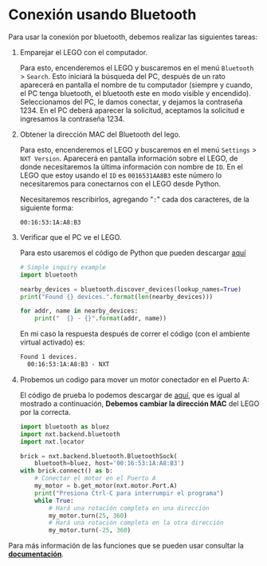 # Conexión usando Bluetooth

Para usar la conexión por bluetooth, debemos realizar las siguientes tareas: 

1. Emparejar el LEGO con el computador.

    Para esto, encenderemos el LEGO y buscaremos en el menú `Bluetooth` > `Search`. Esto iniciará la búsqueda del PC, después de un rato aparecerá en pantalla el nombre de tu computador (siempre y cuando, el PC tenga bluetooth, el bluetooth este en modo visible y encendido). Seleccionamos del PC, le damos conectar, y dejamos la contraseña 1234. En el PC deberá aparecer la solicitud, aceptamos la solicitud e ingresamos la contraseña 1234. 

2. Obtener la dirección MAC del Bluetooth del lego.

    Para esto, encenderemos el LEGO y buscaremos en el menú `Settings` > `NXT Version`. Aparecerá en pantalla información sobre el LEGO, de donde necesitaremos la última información con nombre de `ID`. En el LEGO que estoy usando el `ID` es `0016531AA8B3` este número lo necesitaremos para conectarnos con el LEGO desde Python. 

    Necesitaremos rescribirlos, agregando "`:`" cada dos caracteres, de la siguiente forma:

    `00:16:53:1A:A8:B3`

3. Verificar que el PC ve el LEGO.

    Para esto usaremos el código de Python que pueden descargar [aquí](../ejemplos/pybluez-inquiry-example.py)

    ```python 
    # Simple inquiry example
    import bluetooth

    nearby_devices = bluetooth.discover_devices(lookup_names=True)
    print("Found {} devices.".format(len(nearby_devices)))

    for addr, name in nearby_devices:
        print("  {} - {}".format(addr, name))
    ```

    En mi caso la respuesta después de correr el código (con el ambiente virtual activado) es:

    ```txt
    Found 1 devices.
      00:16:53:1A:A8:B3 - NXT
    ``` 

4. Probemos un codigo para mover un motor conectador en el Puerto A:

    El código de prueba lo podemos descargar de [aquí](./ejemplos/nxt-bt--move-motor-a.py), que es igual al mostrado a continuación, **Debemos cambiar la dirección MAC** del LEGO por la correcta.

    ```python 
    import bluetooth as bluez
    import nxt.backend.bluetooth
    import nxt.locator

    brick = nxt.backend.bluetooth.BluetoothSock(
        bluetooth=bluez, host='00:16:53:1A:A8:B3')
    with brick.connect() as b:
        # Conectar el motor en el Puerto A
        my_motor = b.get_motor(nxt.motor.Port.A)
        print("Presiona Ctrl-C para interrumpir el programa")
        while True:
            # Hará una rotación completa en una dirección
            my_motor.turn(25, 360)
            # Hará una rotación completa en la otra dirección
            my_motor.turn(-25, 360)

    ```

Para más información de las funciones que se pueden usar consultar la [**documentación**](https://ni.srht.site/nxt-python/latest/api/index.html).